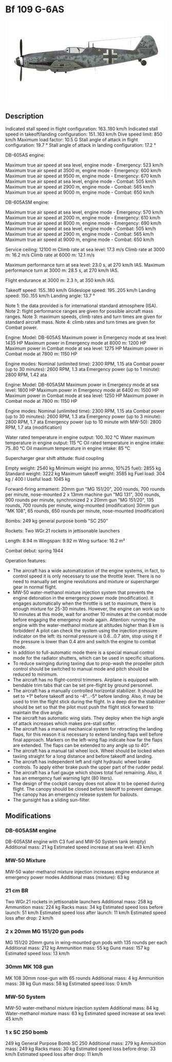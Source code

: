 ﻿# Bf 109 G-6AS

![bf109g6as](../images/bf109g6as.png)

## Description

Indicated stall speed in flight configuration: 163..180 km/h
Indicated stall speed in takeoff/landing configuration: 151..163 km/h
Dive speed limit: 850 km/h
Maximum load factor: 10.5 G
Stall angle of attack in flight configuration: 19.7 °
Stall angle of attack in landing configuration: 17.2 °

DB-605AS engine:

Maximum true air speed at sea level, engine mode - Emergency: 523 km/h
Maximum true air speed at 3500 m, engine mode - Emergency: 600 km/h
Maximum true air speed at 9500 m, engine mode - Emergency: 670 km/h
Maximum true air speed at sea level, engine mode - Combat: 505 km/h
Maximum true air speed at 2900 m, engine mode - Combat: 565 km/h
Maximum true air speed at 9000 m, engine mode - Combat: 650 km/h

DB-605ASM engine:

Maximum true air speed at sea level, engine mode - Emergency: 570 km/h
Maximum true air speed at 2000 m, engine mode - Emergency: 610 km/h
Maximum true air speed at 8000 m, engine mode - Emergency: 690 km/h
Maximum true air speed at sea level, engine mode - Combat: 505 km/h
Maximum true air speed at 2900 m, engine mode - Combat: 565 km/h
Maximum true air speed at 9000 m, engine mode - Combat: 650 km/h

Service ceiling: 12100 m
Climb rate at sea level: 17.3 m/s
Climb rate at 3000 m: 16.2 m/s
Climb rate at 6000 m: 12.1 m/s

Maximum performance turn at sea level: 23.0 s, at 270 km/h IAS.
Maximum performance turn at 3000 m: 28.5 s, at 270 km/h IAS.

Flight endurance at 3000 m: 2.3 h, at 350 km/h IAS.

Takeoff speed: 155..180 km/h
Glideslope speed: 195..205 km/h
Landing speed: 150..155 km/h
Landing angle: 13.7 °

Note 1: the data provided is for international standard atmosphere (ISA).
Note 2: flight performance ranges are given for possible aircraft mass ranges.
Note 3: maximum speeds, climb rates and turn times are given for standard aircraft mass.
Note 4: climb rates and turn times are given for Combat power.

Engine:
Model: DB-605AS
Maximum power in Emergency mode at sea level: 1435 HP
Maximum power in Emergency mode at 8000 m: 1200 HP
Maximum power in Combat mode at sea level: 1275 HP
Maximum power in Combat mode at 7800 m: 1150 HP

Engine modes:
Nominal (unlimited time): 2300 RPM, 1.15 ata
Combat power (up to 30 minutes): 2600 RPM, 1.3 ata
Emergency power (up to 1 minute): 2800 RPM, 1.42 ata

Engine:
Model: DB-605ASM
Maximum power in Emergency mode at sea level: 1800 HP
Maximum power in Emergency mode at 6400 m: 1500 HP
Maximum power in Combat mode at sea level: 1250 HP
Maximum power in Combat mode at 7800 m: 1150 HP

Engine modes:
Nominal (unlimited time): 2300 RPM, 1.15 ata
Combat power (up to 30 minutes): 2600 RPM, 1.3 ata
Emergency power (up to 3 minute): 2800 RPM, 1.7 ata
Emergency power (up to 10 minute with MW-50): 2800 RPM, 1.7 ata (modification)

Water rated temperature in engine output: 100..102 °C
Water maximum temperature in engine output: 115 °C
Oil rated temperature in engine intake: 75..80 °C
Oil maximum temperature in engine intake: 85 °C

Supercharger gear shift altitude: fluid coupling 

Empty weight: 2540 kg
Minimum weight (no ammo, 10%25 fuel): 2855 kg
Standard weight: 3222 kg
Maximum takeoff weight: 3585 kg
Fuel load: 304 kg / 400 l
Useful load: 1045 kg

Forward-firing armament:
20mm gun "MG 151/20", 200 rounds, 700 rounds per minute, nose-mounted
2 x 13mm machine gun "MG 131", 300 rounds, 900 rounds per minute, synchronized
2 x 20mm gun "MG 151/20", 135 rounds, 700 rounds per minute, wing-mounted (modification)
30mm gun "MK 108", 65 rounds, 650 rounds per minute, nose-mounted (modification)

Bombs:
249 kg general purpose bomb "SC 250"

Rockets:
Two WGr.21 rockets in jettisonable launchers

Length: 8.94 m
Wingspan: 9.92 m
Wing surface: 16.2 m²

Combat debut: spring 1944

Operation features:
- The aircraft has a wide automatization of the engine systems, in fact, to control speed it is only necessary to use the throttle lever. There is no need to manually set engine revolutions and mixture or supercharger gear in normal flight.
- MW-50 water-methanol mixture injection system that prevents the engine detonation in the emergency power mode (modification). It engages automatically when the throttle is set to maximum, there is enough mixture for 25-30 minutes. However, the engine can work up to 10 minutes at this mode, wait for another 10 minutes at the combat mode before engaging the emergency mode again. Attention: running the engine with the water-methanol mixture at altitudes higher than 8 km is forbidden! A pilot can check the system using the injection pressure indicator on the left: its normal pressure is 0.6...0.7 atm, stop using it if the pressure is lower than 0.4 atm and switch the engine to combat mode.
- In addition to full-automatic mode there is a special manual control mode for the radiator shutters, which can be used in specific situations.
- To reduce swinging during taxiing due to prop-wash the propeller pitch control should be switched to manual mode and pitch should be reduced to minimum.
- The aircraft has no flight-control trimmers. Airplane is equipped with bendable trim tabs that can be set pre-flight by ground personnel.
- The aircraft has a manually controlled horizontal stabilizer. It should be set to +1° before takeoff and to -4°...-5° before landing. Also, it may be used to trim the flight stick during the flight. In a deep dive the stabilizer should be set so that the pilot must push the flight stick forward to maintain the dive angle.
- The aircraft has automatic wing slats. They deploy when the high angle of attack increases which makes pre-stall softer.
- The aircraft has a manual mechanical system for retracting the landing flaps, for this reason it is necessary to extend landing flaps well before final approach. Markers on the left-wing flap indicate how far the flaps are extended. The flaps can be extended to any angle up to 40°.
- The aircraft has a manual tail wheel lock. Wheel should be locked when taxiing straight for a long distance and before takeoff and landing.
- The aircraft has independent left and right hydraulic wheel brake controls. To apply either brake push the upper part of the rudder pedal.
- The aircraft has a fuel gauge which shows total fuel remaining. Also, it has an emergency fuel warning light (80 liters).
- The design of the cockpit canopy does not allow it to be opened during flight. The canopy should be closed before takeoff to prevent damage. The canopy has an emergency release system for bailouts.
- The gunsight has a sliding sun-filter.

## Modifications


### DB-605ASM engine

DB-605ASM engine with C3 fuel and MW-50 System tank (empty)
Additional mass: 21 kg
Estimated speed increase at sea level: 43 km/h

### MW-50 Mixture

MW-50 water-methanol mixture injection increases engine endurance at emergency power modes
Additional mass (mixture): 63 kg

### 21 cm BR

Two WGr.21 rockets in jettisonable launchers
Additional mass: 258 kg
Ammunition mass: 224 kg
Racks mass: 34 kg
Estimated speed loss before launch: 51 km/h
Estimated speed loss after launch: 11 km/h
Estimated speed loss after drop: 2 km/h

### 2 x 20mm MG 151/20 gun pods

MG 151/20 20mm guns in wing-mounted gun pods with 135 rounds per each
Additional mass: 212 kg
Ammunition mass: 55 kg
Guns mass: 157 kg
Estimated speed loss: 13 km/h

### 30mm MK 108 gun

MK 108 30mm nose-gun with 65 rounds
Additional mass: 4 kg
Ammunition mass: 38 kg
Gun mass: 58 kg
Estimated speed loss: 0 km/h

### MW-50 System

MW-50 water-methanol mixture injection system 
Additional mass: 84 kg
Water-methanol mixture mass: 63 kg
Estimated speed increase at sea level: 45 km/h

### 1 x SC 250 bomb

249 kg General Purpose Bomb SC 250
Additional mass: 279 kg
Ammunition mass: 249 kg
Racks mass: 30 kg
Estimated speed loss before drop: 33 km/h
Estimated speed loss after drop: 11 km/h